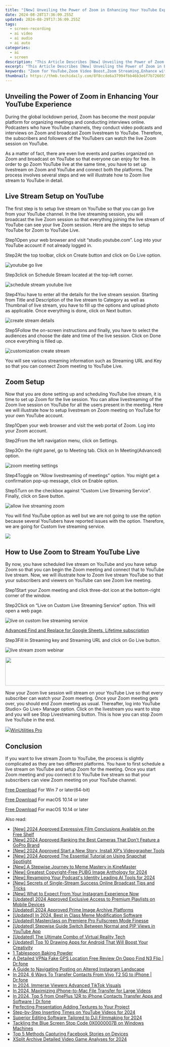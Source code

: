 ```yaml
---
title: "[New] Unveiling the Power of Zoom in Enhancing Your YouTube Experience"
date: 2024-08-28T17:36:09.255Z
updated: 2024-08-29T17:36:09.255Z
tags: 
  - screen-recording
  - ai video
  - ai audio
  - ai auto
categories: 
  - ai
  - screen
description: "This Article Describes [New] Unveiling the Power of Zoom in Enhancing Your YouTube Experience"
excerpt: "This Article Describes [New] Unveiling the Power of Zoom in Enhancing Your YouTube Experience"
keywords: "Zoom for YouTube,Zoom Video Boost,Zoom Streaming,Enhance with Zoom,Zoom in Videos,Zoom Tech YouTube,Zoom Content Upgrade"
thumbnail: https://thmb.techidaily.com/8f8ccde6a37994fbb46b3e6f7b726055988d6d039d40b57440a0147cb4ded38c.jpg
---
```


## Unveiling the Power of Zoom in Enhancing Your YouTube Experience

During the global lockdown period, Zoom has become the most popular platform for organizing meetings and conducting interviews online. Podcasters who have YouTube channels, they conduct video podcasts and interviews on Zoom and broadcast Zoom livestream to YouTube. Therefore, the subscribers and followers of the YouTubers can watch the live Zoom session on YouTube.

As a matter of fact, there are even live events and parties organized on Zoom and broadcast on YouTube so that everyone can enjoy for free. In order to go Zoom YouTube live at the same time, you have to set up livestream on Zoom and YouTube and connect both the platforms. The process involves several steps and we will illustrate how to Zoom live stream to YouTube in detail.

## Live Stream Setup on YouTube

The first step is to setup live stream on YouTube so that you can go live from your YouTube channel. In the live streaming session, you will broadcast the live Zoom session so that everything joining the live stream of YouTube can see your live Zoom session. Here are the steps to setup YouTube for Zoom to YouTube Live.

Step1Open your web browser and visit “studio.youtube.com”. Log into your YouTube account if not already logged in.

Step2At the top toolbar, click on Create button and click on Go Live option.

![youtube go live](https://images.wondershare.com/filmora/article-images/2022/07/zoom-youtube-live-1.jpg)

Step3click on Schedule Stream located at the top-left corner.

![schedule stream youtube live](https://images.wondershare.com/filmora/article-images/2022/07/zoom-youtube-live-2.jpg)

Step4You have to enter all the details for the live stream session. Starting from Title and Description of the live stream to Category as well as Thumbnail of live stream, you have to fill up the options and upload photo as applicable. Once everything is done, click on Next button.

![create stream details](https://images.wondershare.com/filmora/article-images/2022/07/zoom-youtube-live-3.jpg)

Step5Follow the on-screen instructions and finally, you have to select the audiences and choose the date and time of the live session. Click on Done once everything is filled up.

![customization create stream](https://images.wondershare.com/filmora/article-images/2022/07/zoom-youtube-live-4.jpg)

You will see various streaming information such as Streaming URL and Key so that you can connect Zoom meeting to YouTube Live.

## Zoom Setup

Now that you are done setting up and scheduling YouTube live stream, it is time to set up Zoom for the live session. You can allow livestreaming of the Zoom live session on YouTube for all the users present in the meeting. Here we will illustrate how to setup livestream on Zoom meeting on YouTube for your own YouTube account.

Step1Open your web browser and visit the web portal of Zoom. Log into your Zoom account.

Step2From the left navigation menu, click on Settings.

Step3On the right panel, go to Meeting tab. Click on In Meeting(Advanced) option.

![zoom meeting settings](https://images.wondershare.com/filmora/article-images/2022/07/zoom-youtube-live-5.jpg)

Step4Toggle on “Allow livestreaming of meetings” option. You might get a confirmation pop-up message, click on Enable option.

Step5Turn on the checkbox against “Custom Live Streaming Service”. Finally, click on Save button.

![allow live streaming zoom](https://images.wondershare.com/filmora/article-images/2022/07/zoom-youtube-live-6.jpg)

You will find YouTube option as well but we are not going to use the option because several YouTubers have reported issues with the option. Therefore, we are going for Custom live streaming service.

<!-- affiliate ads begin -->
<a href="https://shop.incomedia.eu/order/checkout.php?PRODS=12730965&QTY=1&AFFILIATE=108875&CART=1"><img src="https://incomedia.eu/files/images/affiliates/w5/03_WBSX5_728x90_red_CTA.jpg" border="0"></a>
<!-- affiliate ads end -->
## How to Use Zoom to Stream YouTube Live

By now, you have scheduled live stream on YouTube and you have setup Zoom so that you can begin the Zoom meeting and connect that to YouTube live stream. Now, we will illustrate how to Zoom live stream YouTube so that your subscribers and viewers on YouTube can see Zoom live meeting.

Step1Start your Zoom meeting and click three-dot icon at the bottom-right corner of the window.

Step2Click on “Live on Custom Live Streaming Service” option. This will open a web page.

![live on custom live streaming service](https://images.wondershare.com/filmora/article-images/2022/07/zoom-youtube-live-7.jpg)

<!-- affiliate ads begin -->
<a href="https://secure.2checkout.com/order/checkout.php?PRODS=4729642&QTY=1&AFFILIATE=108875&CART=1">Advanced Find and Replace for Google Sheets, Lifetime subscription</a>
<!-- affiliate ads end -->
Step3Fill in Streaming key and Streaming URL and click on Go Live button.

![live stream zoom webinar](https://images.wondershare.com/filmora/article-images/2022/07/zoom-youtube-live-8.jpg)

<!-- affiliate ads begin -->
<a href="https://mindmanager.sjv.io/c/5597632/1787667/20231" target="_top" id="1787667"><img src="//a.impactradius-go.com/display-ad/20231-1787667" border="0" alt="" width="728" height="90"/></a><img height="0" width="0" src="https://imp.pxf.io/i/5597632/1787667/20231" style="position:absolute;visibility:hidden;" border="0" />
<!-- affiliate ads end -->
Now your Zoom live session will stream on your YouTube Live so that every subscriber can watch your Zoom meeting. Once your Zoom meeting gets over, you should end Zoom meeting as usual. Thereafter, log into YouTube Studio> Go Live> Manage option. Click on the livestream you want to stop and you will see Stop Livestreaming button. This is how you can stop Zoom live YouTube in the end.

<!-- affiliate ads begin -->
<a href="https://secure.2checkout.com/order/checkout.php?PRODS=4665597&QTY=1&AFFILIATE=108875&CART=1"><img src="https://www.pcclean.io/wp-content/uploads/2018/03/winutilities-box-130521.png" border="0">WinUtilities Pro</a>
<!-- affiliate ads end -->
## Conclusion

If you want to live stream Zoom to YouTube, the process is slightly complicated as they are two different platforms. You have to first schedule a live stream on YouTube and setup Zoom for the meeting. Once you start Zoom meeting and you connect it to YouTube live stream so that your subscribers can view Zoom meeting on your YouTube channel.

[Free Download](https://tools.techidaily.com/wondershare/filmora/download/) For Win 7 or later(64-bit)

[Free Download](https://tools.techidaily.com/wondershare/filmora/download/) For macOS 10.14 or later

[Free Download](https://tools.techidaily.com/wondershare/filmora/download/) For macOS 10.14 or later

<ins class="adsbygoogle"
     style="display:block"
     data-ad-format="autorelaxed"
     data-ad-client="ca-pub-7571918770474297"
     data-ad-slot="1223367746"></ins>

<ins class="adsbygoogle"
     style="display:block"
     data-ad-format="autorelaxed"
     data-ad-client="ca-pub-7571918770474297"
     data-ad-slot="1223367746"></ins>



<ins class="adsbygoogle"
     style="display:block"
     data-ad-client="ca-pub-7571918770474297"
     data-ad-slot="8358498916"
     data-ad-format="auto"
     data-full-width-responsive="true"></ins>


<span class="atpl-alsoreadstyle">Also read:</span>
<div><ul>
<li><a href="https://fox-http.techidaily.com/new-2024-approved-expressive-film-conclusions-available-on-the-free-shelf/"><u>[New] 2024 Approved  Expressive Film Conclusions Available on the Free Shelf</u></a></li>
<li><a href="https://fox-http.techidaily.com/new-2024-approved-ranking-the-best-cameras-that-dont-feature-a-gopro-brand/"><u>[New] 2024 Approved  Ranking the Best Cameras That Don't Feature a GoPro Brand</u></a></li>
<li><a href="https://fox-http.techidaily.com/new-2024-approved-start-a-new-story-install-xps-videographer-tools/"><u>[New] 2024 Approved  Start a New Story, Install XP’s Videographer Tools</u></a></li>
<li><a href="https://fox-http.techidaily.com/new-2024-approved-the-essential-tutorial-on-using-snapchat-spotlight/"><u>[New] 2024 Approved  The Essential Tutorial on Using Snapchat Spotlight</u></a></li>
<li><a href="https://fox-http.techidaily.com/new-a-stepwise-journey-to-meme-mastery-in-kinemaster/"><u>[New] A Stepwise Journey to Meme Mastery in KineMaster</u></a></li>
<li><a href="https://fox-http.techidaily.com/new-greatest-copyright-free-pubg-image-anthology-for-2024/"><u>[New] Greatest Copyright-Free PUBG Image Anthology for 2024</u></a></li>
<li><a href="https://fox-http.techidaily.com/new-revamping-your-podcasts-identity-leading-ai-tools-for-2024/"><u>[New] Revamping Your Podcast's Identity  Leading AI Tools for 2024</u></a></li>
<li><a href="https://fox-http.techidaily.com/new-secrets-of-single-stream-success-online-broadcast-tips-and-tricks/"><u>[New] Secrets of Single-Stream Success  Online Broadcast Tips and Tricks</u></a></li>
<li><a href="https://instagram-video-recordings.techidaily.com/new-what-to-expect-from-your-instagram-experience-now/"><u>[New] What to Expect From Your Instagram Experience Now</u></a></li>
<li><a href="https://facebook-video-footage.techidaily.com/updated-2024-approved-exclusive-access-to-premium-playlists-on-mobile-devices/"><u>[Updated] 2024 Approved  Exclusive Access to Premium Playlists on Mobile Devices</u></a></li>
<li><a href="https://fox-http.techidaily.com/updated-2024-approved-prime-image-archive-platforms/"><u>[Updated] 2024 Approved  Prime Image Archive Platforms</u></a></li>
<li><a href="https://fox-http.techidaily.com/updated-in-2024-best-in-class-meme-modification-software/"><u>[Updated] In 2024, Best in Class Meme Modification Software</u></a></li>
<li><a href="https://fox-http.techidaily.com/updated-masterclass-on-premiere-pro-fullscreen-mode-finesse/"><u>[Updated] Masterclass on Premiere Pro  Fullscreen Mode Finesse</u></a></li>
<li><a href="https://fox-http.techidaily.com/updated-stepwise-guide-switch-between-normal-and-pip-views-in-youtube-app/"><u>[Updated] Stepwise Guide  Switch Between Normal and PIP Views in YouTube App</u></a></li>
<li><a href="https://some-approaches.techidaily.com/updated-the-ultimate-combo-of-virtual-reality-tech/"><u>[Updated] The Ultimate Combo of Virtual Reality Tech</u></a></li>
<li><a href="https://fox-http.techidaily.com/updated-top-10-drawing-apps-for-android-that-will-boost-your-creativity/"><u>[Updated] Top 10 Drawing Apps for Android That Will Boost Your Creativity</u></a></li>
<li><a href="https://extra-information.techidaily.com/1-tablespoon-baking-powder/"><u>1 Tablespoon Baking Powder</u></a></li>
<li><a href="https://location-fake.techidaily.com/a-detailed-vpna-fake-gps-location-free-review-on-oppo-find-n3-flip-drfone-by-drfone-virtual-android/"><u>A Detailed VPNa Fake GPS Location Free Review On Oppo Find N3 Flip | Dr.fone</u></a></li>
<li><a href="https://instagram-video-files.techidaily.com/a-guide-to-navigating-posting-on-altered-instagram-landscape/"><u>A Guide to Navigating Posting on Altered Instagram Landscape</u></a></li>
<li><a href="https://android-transfer.techidaily.com/in-2024-6-ways-to-transfer-contacts-from-vivo-t2-5g-to-iphone-drfone-by-drfone-transfer-from-android-transfer-from-android/"><u>In 2024, 6 Ways To Transfer Contacts From Vivo T2 5G to iPhone | Dr.fone</u></a></li>
<li><a href="https://fox-http.techidaily.com/in-2024-immerse-viewers-advanced-tiktok-visuals/"><u>In 2024, Immerse Viewers  Advanced TikTok Visuals</u></a></li>
<li><a href="https://fox-http.techidaily.com/in-2024-maximizing-iphone-to-mac-file-transfer-for-large-videos/"><u>In 2024, Maximizing iPhone-to-Mac File Transfer for Large Videos</u></a></li>
<li><a href="https://android-transfer.techidaily.com/in-2024-top-5-from-oneplus-12r-to-iphone-contacts-transfer-apps-and-software-drfone-by-drfone-transfer-from-android-transfer-from-android/"><u>In 2024, Top 5 from OnePlus 12R to iPhone Contacts Transfer Apps and Software | Dr.fone</u></a></li>
<li><a href="https://fox-http.techidaily.com/perfecting-presentation-adding-textures-to-your-project/"><u>Perfecting Presentation  Adding Textures to Your Project</u></a></li>
<li><a href="https://fox-http.techidaily.com/step-by-step-inserting-times-on-youtube-videos-for-2024/"><u>Step-by-Step  Inserting Times on YouTube Videos for 2024</u></a></li>
<li><a href="https://fox-http.techidaily.com/superior-editing-software-tailored-to-dji-filmmaking-for-2024/"><u>Superior Editing Software Tailored to DJi Filmmaking for 2024</u></a></li>
<li><a href="https://blue-screen-error.techidaily.com/tackling-the-blue-screen-stop-code-0x0000007b-on-windows-machines/"><u>Tackling the Blue Screen Stop Code 0X0000007B on Windows Machines</u></a></li>
<li><a href="https://facebook-videos.techidaily.com/top-5-methods-capturing-facebook-stories-on-devices/"><u>Top 5 Methods  Capturing Facebook Stories on Devices</u></a></li>
<li><a href="https://fox-http.techidaily.com/xsplit-archive-detailed-video-game-analyses-for-2024/"><u>XSplit Archive  Detailed Video Game Analyses for 2024</u></a></li>
</ul></div>
